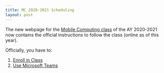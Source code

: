 ```yaml
---
title: MC 2020-2021 Scheduling
layout: post
---
```


The new webpage for the [Mobile Computing class]({{site.baseurl}}/pages/mobile2020-2021.html) of the AY 2020-2021 now contains the official instructions to follow the class (online as of this year).

Officially, you have to:

1. [Enroll in Class](https://ingegneria.el.uniroma3.it)
2. [Use Microsoft Teams](https://teams.microsoft.com/l/team/19%3a8813b53a4d7e45bca3be3788c0e93990%40thread.tacv2/conversations?groupId=4e7341a2-cf78-4ee7-8526-88b72b7f41c6&tenantId=ffb4df68-f464-458c-a546-00fb3af66f6a)